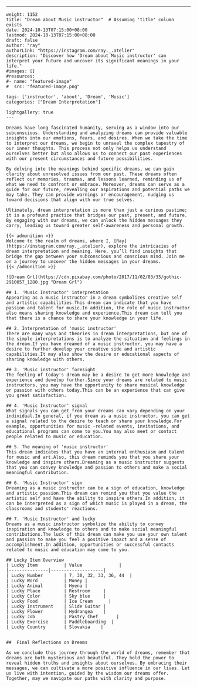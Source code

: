 ---
    weight: 1152
    title: "Dream about Music instructor"  # Assuming 'title' column exists
    date: 2024-10-13T07:15:00+08:00
    lastmod: 2024-10-13T07:15:00+08:00
    draft: false
    author: "ray"
    authorLink: "https://instagram.com/ray._.atelier"
    description: "Discover how 'Dream about Music instructor' can interpret your future and uncover its significant meanings in your life."
    #images: []
    #resources:
    #- name: "featured-image"
    #  src: "featured-image.png"
    
    tags: ['instructor', 'about', 'Dream', 'Music']
    categories: ["Dream Interpretation"]
    
    lightgallery: true
    ---
    
    Dreams have long fascinated humanity, serving as a window into our subconscious. Understanding and analyzing dreams can provide valuable insights into our emotions, fears, and desires. When we take the time to interpret our dreams, we begin to unravel the complex tapestry of our inner thoughts. This process not only helps us understand ourselves better but also allows us to connect our past experiences with our present circumstances and future possibilities.
    
    By delving into the meanings behind specific dreams, we can gain clarity about unresolved issues from our past. These dreams often reflect our memories, traumas, and lessons learned, reminding us of what we need to confront or embrace. Moreover, dreams can serve as a guide for our future, revealing our aspirations and potential paths we may take. They can provide warnings or encouragement, nudging us toward decisions that align with our true selves.
    
    Ultimately, dream interpretation is more than just a curious pastime; it is a profound practice that bridges our past, present, and future. By engaging with our dreams, we can unlock the hidden messages they carry, leading us toward greater self-awareness and personal growth.
    
    {{< admonition >}}
    Welcome to the realm of dreams, where I, [Ray](https://instagram.com/ray._.atelier), explore the intricacies of dream interpretation and meaning. Here, you’ll find insights that bridge the gap between your subconscious and conscious mind. Join me on a journey to uncover the hidden messages in your dreams.
    {{< /admonition >}}
    
    ![Dream Grl](https://cdn.pixabay.com/photo/2017/11/02/03/35/gothic-2910057_1280.jpg "Dream Grl")
    
    ## 1. 'Music Instructor' interpretation
    Appearing as a music instructor in a dream symbolizes creative self and artistic capabilities.This dream can indicate that you have passion and talent for music.In addition, the role of music instructor also means sharing knowledge and experience.This dream can tell you that there is a chance to share your knowledge in your life.
    
    ## 2. Interpretation of 'music instructor'
    There are many ways and theories in dream interpretations, but one of the simple interpretations is to analyze the situation and feelings in the dream.If you have dreamed of a music instructor, you may have a desire to further develop your creative side and artistic capabilities.It may also show the desire or educational aspects of sharing knowledge with others.
    
    ## 3. 'Music instructor' foresight
    The feeling of today's dream may be a desire to get more knowledge and experience and develop further.Since your dreams are related to music instructors, you may have the opportunity to share musical knowledge or passion with others today.This can be an experience that can give you great satisfaction.
    
    ## 4. 'Music Instructor' signal
    What signals you can get from your dreams can vary depending on your individual.In general, if you dream as a music instructor, you can get a signal related to the desire to teach or share your knowledge.For example, opportunities for music -related events, invitations, and educational programs can come to you.You may also meet or contact people related to music or education.
    
    ## 5. The meaning of 'music instructor'
    This dream indicates that you have an internal enthusiasm and talent for music and art.Also, this dream reminds you that you share your knowledge and inspire others.Dreaming as a music instructor suggests that you can convey knowledge and passion to others and make a social meaningful contribution.
    
    ## 6. 'Music Instructor' sign
    Dreaming as a music instructor can be a sign of education, knowledge and artistic passion.This dream can remind you that you value the artistic self and have the ability to inspire others.In addition, it can be interpreted as a sign of which music is played in a dream, the classrooms and students' reactions.
    
    ## 7. 'Music Instructor' and lucky
    Dreams as a music instructor symbolize the ability to convey inspiration and knowledge to others and to make social meaningful contributions.The luck of this dream can make you use your own talent and passion to make you feel a positive impact and a sense of accomplishment.In addition, opportunities or successful contacts related to music and education may come to you.
    
    ## Lucky Item Overview
    | Lucky Item          | Value              |
    |---------------|--------------------|
    | Lucky Number        | 7, 30, 32, 33, 36, 44  |
    | Lucky Word          | Money |
    | Lucky Animal        | Hyena |
    | Lucky Place         | Restroom     |
    | Lucky Color         | Sky blue     |
    | Lucky Food          | Ice Cream      |
    | Lucky Instrument    | Slide Guitar |
    | Lucky Flower        | Hydrangea    |
    | Lucky Job           | Pastry Chef       |
    | Lucky Exercise      | Paddleboarding  |
    | Lucky Country       | Slovakia    |
    
    
    ##  Final Reflections on Dreams
    
    As we conclude this journey through the world of dreams, remember that dreams are both mysterious and beautiful. They hold the power to reveal hidden truths and insights about ourselves. By embracing their messages, we can cultivate a more positive influence in our lives. Let us live with intention, guided by the wisdom our dreams offer. Together, may we navigate our paths with clarity and purpose.
    